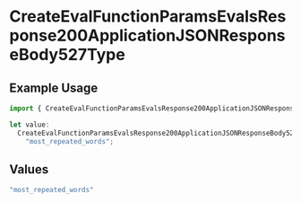# CreateEvalFunctionParamsEvalsResponse200ApplicationJSONResponseBody527Type

## Example Usage

```typescript
import { CreateEvalFunctionParamsEvalsResponse200ApplicationJSONResponseBody527Type } from "@orq-ai/node/models/operations";

let value:
  CreateEvalFunctionParamsEvalsResponse200ApplicationJSONResponseBody527Type =
    "most_repeated_words";
```

## Values

```typescript
"most_repeated_words"
```